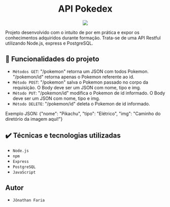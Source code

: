 <h1 align="center"> API Pokedex </h1>


<p align="center">
<img src="https://img.shields.io/badge/STATUS-EM%20DESENVOLVIMENTO-blue"/>
</p>

Projeto desenvolvido com o intuito de por em prática e expor os conhecimentos adquiridos durante formação. Trata-se 
de uma API Restful utilizando Node.js, express e PostgreSQL.


## :hammer: Funcionalidades do projeto

- `Métodos GET`: "/pokemon" retorna um JSON com todos Pokemon. "/pokemon/id" retorna apenas o Pokemon referente ao id.
- `Método POST`: "/pokemon" salva o Pokemon passado no corpo da requisição. O Body deve ser um JSON com nome, tipo e img.
- `Método PUT`: "/pokemon/id" modifica o Pokemon de id informado. O Body deve ser um JSON com nome, tipo e img.
- `Método DELETE`: "/pokemon/id" deleta o Pokemon de id informado.

Exemplo JSON: {"nome": "Pikachu", "tipo": "Elétrico", "img": "Caminho do diretório da imagem aqui!"}

## :heavy_check_mark: Técnicas e tecnologias utilizadas

- `Node.js`
- `npm`
- `Express`
- `PostgreSQL`
- `JavaScript`

## Autor
- `Jônathan Faria`
